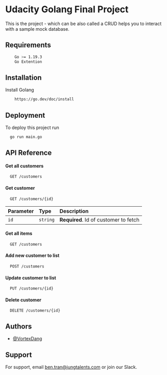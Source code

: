 
# Udacity Golang Final Project

This is the project - which can be also called a CRUD helps you to interact with a sample mock database.


## Requirements

```bash
    Go >= 1.19.3
    Go Extention
```
## Installation

Install Golang

```bash
    https://go.dev/doc/install
```
    
## Deployment

To deploy this project run

```bash
  go run main.go
```


## API Reference
#### Get all customers

```http
  GET /customers
```

#### Get customer

```http
  GET /customers/{id}
```

| Parameter | Type     | Description                       |
| :-------- | :------- | :-------------------------------- |
| `id`      | `string` | **Required**. Id of customer to fetch |

#### Get all items

```http
  GET /customers
```

#### Add new customer to list

```http
  POST /customers
```

#### Update customer to list

```http
  PUT /customers/{id}
```

#### Delete customer

```http
  DELETE /customers/{id}
```


## Authors

- [@VortexDang](https://github.com/VortexDang)


## Support

For support, email ben.tran@jungtalents.com or join our Slack.

